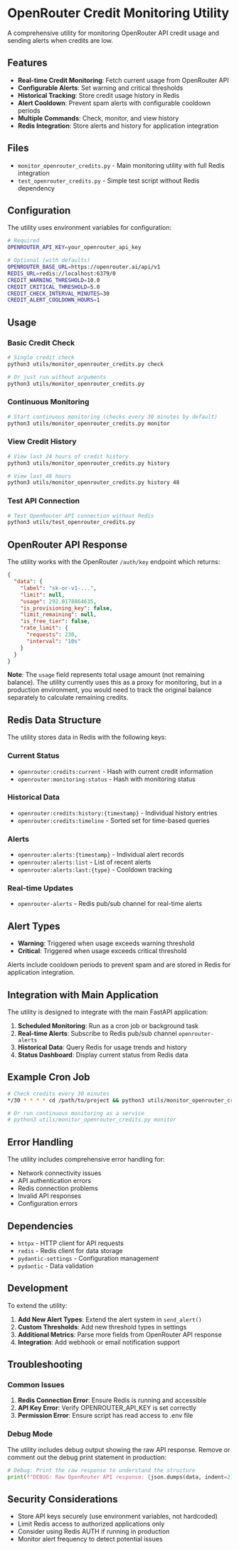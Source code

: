 # OpenRouter Credit Monitoring Utility

A comprehensive utility for monitoring OpenRouter API credit usage and sending alerts when credits are low.

## Features

- **Real-time Credit Monitoring**: Fetch current usage from OpenRouter API
- **Configurable Alerts**: Set warning and critical thresholds
- **Historical Tracking**: Store credit usage history in Redis
- **Alert Cooldown**: Prevent spam alerts with configurable cooldown periods
- **Multiple Commands**: Check, monitor, and view history
- **Redis Integration**: Store alerts and history for application integration

## Files

- `monitor_openrouter_credits.py` - Main monitoring utility with full Redis integration
- `test_openrouter_credits.py` - Simple test script without Redis dependency

## Configuration

The utility uses environment variables for configuration:

```bash
# Required
OPENROUTER_API_KEY=your_openrouter_api_key

# Optional (with defaults)
OPENROUTER_BASE_URL=https://openrouter.ai/api/v1
REDIS_URL=redis://localhost:6379/0
CREDIT_WARNING_THRESHOLD=10.0
CREDIT_CRITICAL_THRESHOLD=5.0
CREDIT_CHECK_INTERVAL_MINUTES=30
CREDIT_ALERT_COOLDOWN_HOURS=1
```

## Usage

### Basic Credit Check

```bash
# Single credit check
python3 utils/monitor_openrouter_credits.py check

# Or just run without arguments
python3 utils/monitor_openrouter_credits.py
```

### Continuous Monitoring

```bash
# Start continuous monitoring (checks every 30 minutes by default)
python3 utils/monitor_openrouter_credits.py monitor
```

### View Credit History

```bash
# View last 24 hours of credit history
python3 utils/monitor_openrouter_credits.py history

# View last 48 hours
python3 utils/monitor_openrouter_credits.py history 48
```

### Test API Connection

```bash
# Test OpenRouter API connection without Redis
python3 utils/test_openrouter_credits.py
```

## OpenRouter API Response

The utility works with the OpenRouter `/auth/key` endpoint which returns:

```json
{
  "data": {
    "label": "sk-or-v1-...",
    "limit": null,
    "usage": 292.0178864635,
    "is_provisioning_key": false,
    "limit_remaining": null,
    "is_free_tier": false,
    "rate_limit": {
      "requests": 230,
      "interval": "10s"
    }
  }
}
```

**Note**: The `usage` field represents total usage amount (not remaining balance). The utility currently uses this as a proxy for monitoring, but in a production environment, you would need to track the original balance separately to calculate remaining credits.

## Redis Data Structure

The utility stores data in Redis with the following keys:

### Current Status
- `openrouter:credits:current` - Hash with current credit information
- `openrouter:monitoring:status` - Hash with monitoring status

### Historical Data
- `openrouter:credits:history:{timestamp}` - Individual history entries
- `openrouter:credits:timeline` - Sorted set for time-based queries

### Alerts
- `openrouter:alerts:{timestamp}` - Individual alert records
- `openrouter:alerts:list` - List of recent alerts
- `openrouter:alerts:last:{type}` - Cooldown tracking

### Real-time Updates
- `openrouter-alerts` - Redis pub/sub channel for real-time alerts

## Alert Types

- **Warning**: Triggered when usage exceeds warning threshold
- **Critical**: Triggered when usage exceeds critical threshold

Alerts include cooldown periods to prevent spam and are stored in Redis for application integration.

## Integration with Main Application

The utility is designed to integrate with the main FastAPI application:

1. **Scheduled Monitoring**: Run as a cron job or background task
2. **Real-time Alerts**: Subscribe to Redis pub/sub channel `openrouter-alerts`
3. **Historical Data**: Query Redis for usage trends and history
4. **Status Dashboard**: Display current status from Redis data

## Example Cron Job

```bash
# Check credits every 30 minutes
*/30 * * * * cd /path/to/project && python3 utils/monitor_openrouter_credits.py check

# Or run continuous monitoring as a service
# python3 utils/monitor_openrouter_credits.py monitor
```

## Error Handling

The utility includes comprehensive error handling for:

- Network connectivity issues
- API authentication errors
- Redis connection problems
- Invalid API responses
- Configuration errors

## Dependencies

- `httpx` - HTTP client for API requests
- `redis` - Redis client for data storage
- `pydantic-settings` - Configuration management
- `pydantic` - Data validation

## Development

To extend the utility:

1. **Add New Alert Types**: Extend the alert system in `send_alert()`
2. **Custom Thresholds**: Add new threshold types in settings
3. **Additional Metrics**: Parse more fields from OpenRouter API response
4. **Integration**: Add webhook or email notification support

## Troubleshooting

### Common Issues

1. **Redis Connection Error**: Ensure Redis is running and accessible
2. **API Key Error**: Verify OPENROUTER_API_KEY is set correctly
3. **Permission Error**: Ensure script has read access to .env file

### Debug Mode

The utility includes debug output showing the raw API response. Remove or comment out the debug print statement in production:

```python
# Debug: Print the raw response to understand the structure
print(f"DEBUG: Raw OpenRouter API response: {json.dumps(data, indent=2)}")
```

## Security Considerations

- Store API keys securely (use environment variables, not hardcoded)
- Limit Redis access to authorized applications only
- Consider using Redis AUTH if running in production
- Monitor alert frequency to detect potential issues
